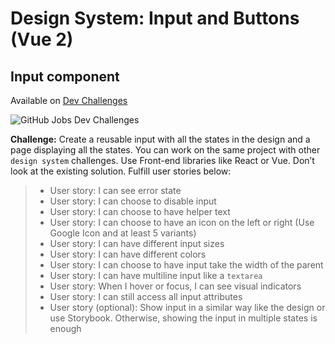 # Design System: Input and Buttons (Vue 2)

## Input component

Available on [Dev Challenges](https://devchallenges.io/challenges/TSqutYM4c5WtluM7QzGp)

![GitHub Jobs Dev Challenges](https://firebasestorage.googleapis.com/v0/b/devchallenges-1234.appspot.com/o/challengesDesigns%2FButtonThumbnail.png?alt=media&token=3ddbedcf-a08b-4144-928f-e551b4bcee80)

**Challenge:** Create a reusable input with all the states in the design and a page displaying all the states. You can work on the same project with other `design system` challenges. Use Front-end libraries like React or Vue. Don’t look at the existing solution. Fulfill user stories below:

> - User story: I can see error state
> - User story: I can choose to disable input
> - User story: I can choose to have helper text
> - User story: I can choose to have an icon on the left or right (Use Google Icon and at least 5 variants)
> - User story: I can have different input sizes
> - User story: I can have different colors
> - User story: I can choose to have input take the width of the parent
> - User story: I can have multiline input like a `textarea`
> - User story: When I hover or focus, I can see visual indicators
> - User story: I can still access all input attributes
> - User story (optional): Show input in a similar way like the design or use Storybook. Otherwise, showing the input in multiple states is enough
